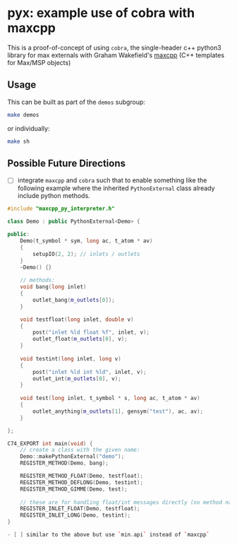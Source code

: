 # pyx: example use of cobra with maxcpp

This is a proof-of-concept of using `cobra`, the single-header c++ python3 library for max externals with Graham Wakefield's [maxcpp](https://github.com/grrrwaaa/maxcpp) (C++ templates for Max/MSP objects)

## Usage

This can be built as part of the `demos` subgroup:

```sh
make demos
```

or individually:

```sh
make sh
```

## Possible Future Directions

- [ ] integrate `maxcpp` and `cobra` such that to enable something like the following example where the inherited `PythonExternal` class already include python methods.

```c++
#include "maxcpp_py_interpreter.h"

class Demo : public PythonExternal<Demo> {

public:
	Demo(t_symbol * sym, long ac, t_atom * av)
	{ 
		setupIO(2, 2); // inlets / outlets
	}
	~Demo() {}	
	
	// methods:
	void bang(long inlet)
	{ 
		outlet_bang(m_outlets[0]);
	}

	void testfloat(long inlet, double v)
	{
		post("inlet %ld float %f", inlet, v);
		outlet_float(m_outlets[0], v);
	}
	
	void testint(long inlet, long v)
	{
		post("inlet %ld int %ld", inlet, v);
		outlet_int(m_outlets[0], v);
	}
	
	void test(long inlet, t_symbol * s, long ac, t_atom * av)
	{ 
		outlet_anything(m_outlets[1], gensym("test"), ac, av); 
	}

};

C74_EXPORT int main(void) {
	// create a class with the given name:
	Demo::makePythonExternal("demo");
	REGISTER_METHOD(Demo, bang);

	REGISTER_METHOD_FLOAT(Demo, testfloat);
	REGISTER_METHOD_DEFLONG(Demo, testint);
	REGISTER_METHOD_GIMME(Demo, test);
	
	// these are for handling float/int messages directly (no method name in Max):
	REGISTER_INLET_FLOAT(Demo, testfloat);
	REGISTER_INLET_LONG(Demo, testint);
}

- [ ] similar to the above but use `min.api` instead of `maxcpp`


```

